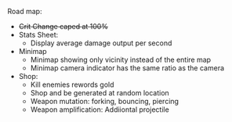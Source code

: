 Road map:
- ~~Crit Change caped at 100%~~
- Stats Sheet:
  - Display average damage output per second
- Minimap
  - Minimap showing only vicinity instead of the entire map
  - Minimap camera indicator has the same ratio as the camera
- Shop:
  - Kill enemies rewords gold
  - Shop and be generated at random location
  - Weapon mutation: forking, bouncing, piercing
  - Weapon amplification: Addiiontal projectile
